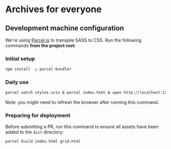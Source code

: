 # Archives for everyone 


## Development machine configuration

We're using [Parcel.js](https://parceljs.org/) to transpile SASS to CSS. Run the following commands **from the project root**:

### Initial setup
```bash
npm install -g parcel-bundler
```

### Daily use
```bash 
parcel watch styles.scss & parcel index.html & open http://localhost:1234
```
Note: you might need to refresh the browser after running this command.

### Preparing for deployment

Before submitting a PR, run this command to ensure all assets have been added to the  `dist` directory: 

```bash
parcel build index.html grid.html
```
